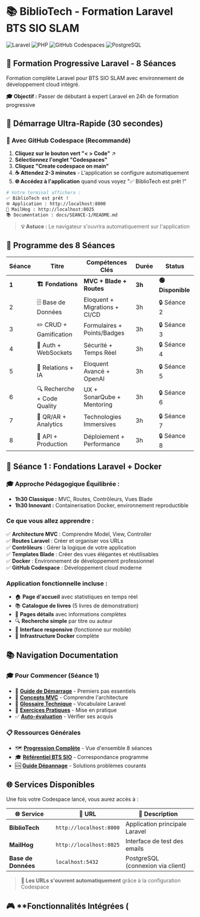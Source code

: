 # 📚 BiblioTech - Formation Laravel BTS SIO SLAM

![Laravel](https://img.shields.io/badge/Laravel-11.x-red?style=flat-square&logo=laravel)
![PHP](https://img.shields.io/badge/PHP-8.2-blue?style=flat-square&logo=php)
![GitHub Codespaces](https://img.shields.io/badge/GitHub-Codespaces-success?style=flat-square&logo=github)
![PostgreSQL](https://img.shields.io/badge/PostgreSQL-15-blue?style=flat-square&logo=postgresql)

## 🎯 **Formation Progressive Laravel - 8 Séances**

Formation complète Laravel pour BTS SIO SLAM avec environnement de développement cloud intégré.

**🎓 Objectif :** Passer de débutant à expert Laravel en 24h de formation progressive

## 🚀 **Démarrage Ultra-Rapide (30 secondes)**

### **📱 Avec GitHub Codespace (Recommandé)**

1. **Cliquez sur le bouton vert "< > Code"** ↗️
2. **Sélectionnez l'onglet "Codespaces"**
3. **Cliquez "Create codespace on main"** 
4. **☕ Attendez 2-3 minutes** - L'application se configure automatiquement
5. **🌐 Accédez à l'application** quand vous voyez "✅ BiblioTech est prêt !"

```bash
# Votre terminal affichera :
✅ BiblioTech est prêt !
🌐 Application : http://localhost:8000
📧 MailHog : http://localhost:8025
📚 Documentation : docs/SEANCE-1/README.md
```

> **💡 Astuce :** Le navigateur s'ouvrira automatiquement sur l'application

## 📅 **Programme des 8 Séances**

| Séance | Titre | Compétences Clés | Durée | Status |
|--------|-------|------------------|-------|---------|
| **1** | **🏗️ Fondations** | **MVC + Blade + Routes** | **3h** | **🟢 Disponible** |
| 2 | 🗄️ Base de Données | Eloquent + Migrations + CI/CD | 3h | 🔒 Séance 2 |
| 3 | ✏️ CRUD + Gamification | Formulaires + Points/Badges | 3h | 🔒 Séance 3 |
| 4 | 🔐 Auth + WebSockets | Sécurité + Temps Réel | 3h | 🔒 Séance 4 |
| 5 | 🔗 Relations + IA | Eloquent Avancé + OpenAI | 3h | 🔒 Séance 5 |
| 6 | 🔍 Recherche + Code Quality | UX + SonarQube + Mentoring | 3h | 🔒 Séance 6 |
| 7 | 📱 QR/AR + Analytics | Technologies Immersives | 3h | 🔒 Séance 7 |
| 8 | 🚀 API + Production | Déploiement + Performance | 3h | 🔒 Séance 8 |

## 🎯 **Séance 1 : Fondations Laravel + Docker**

### **🎓 Approche Pédagogique Équilibrée :**
- **1h30 Classique :** MVC, Routes, Contrôleurs, Vues Blade
- **1h30 Innovant :** Containerisation Docker, environnement reproductible

### **Ce que vous allez apprendre :**
✅ **Architecture MVC** : Comprendre Model, View, Controller  
✅ **Routes Laravel** : Créer et organiser vos URLs  
✅ **Contrôleurs** : Gérer la logique de votre application  
✅ **Templates Blade** : Créer des vues élégantes et réutilisables  
✅ **Docker** : Environnement de développement professionnel  
✅ **GitHub Codespace** : Développement cloud moderne  

### **Application fonctionnelle incluse :**
- 🏠 **Page d'accueil** avec statistiques en temps réel
- 📚 **Catalogue de livres** (5 livres de démonstration)
- 📖 **Pages détails** avec informations complètes
- 🔍 **Recherche simple** par titre ou auteur
- 📱 **Interface responsive** (fonctionne sur mobile)
- 🐳 **Infrastructure Docker** complète

## 📚 **Navigation Documentation**

### **🎓 Pour Commencer (Séance 1)**
- 🚀 **[Guide de Démarrage](docs/SEANCE-1/README.md)** - Premiers pas essentiels
- 🧠 **[Concepts MVC](docs/SEANCE-1/CONCEPTS.md)** - Comprendre l'architecture
- 📖 **[Glossaire Technique](docs/SEANCE-1/GLOSSAIRE.md)** - Vocabulaire Laravel
- 💪 **[Exercices Pratiques](docs/SEANCE-1/EXERCICES.md)** - Mise en pratique
- ✅ **[Auto-évaluation](docs/SEANCE-1/EVALUATION.md)** - Vérifier ses acquis

### **📋 Ressources Générales**
- 🗺️ **[Progression Complète](docs/PROGRESSION.md)** - Vue d'ensemble 8 séances
- 🎓 **[Référentiel BTS SIO](docs/REFERENTIEL-BTS.md)** - Correspondance programme
- 🆘 **[Guide Dépannage](docs/TROUBLESHOOTING.md)** - Solutions problèmes courants

## 🌐 **Services Disponibles**

Une fois votre Codespace lancé, vous aurez accès à :

| 🌐 Service | 📍 URL | 📝 Description |
|------------|--------|----------------|
| **BiblioTech** | `http://localhost:8000` | Application principale Laravel |
| **MailHog** | `http://localhost:8025` | Interface de test des emails |
| **Base de Données** | `localhost:5432` | PostgreSQL (connexion via client) |

> **🔗 Les URLs s'ouvrent automatiquement** grâce à la configuration Codespace

## 🎮 **Fonctionnalités Intégrées (
